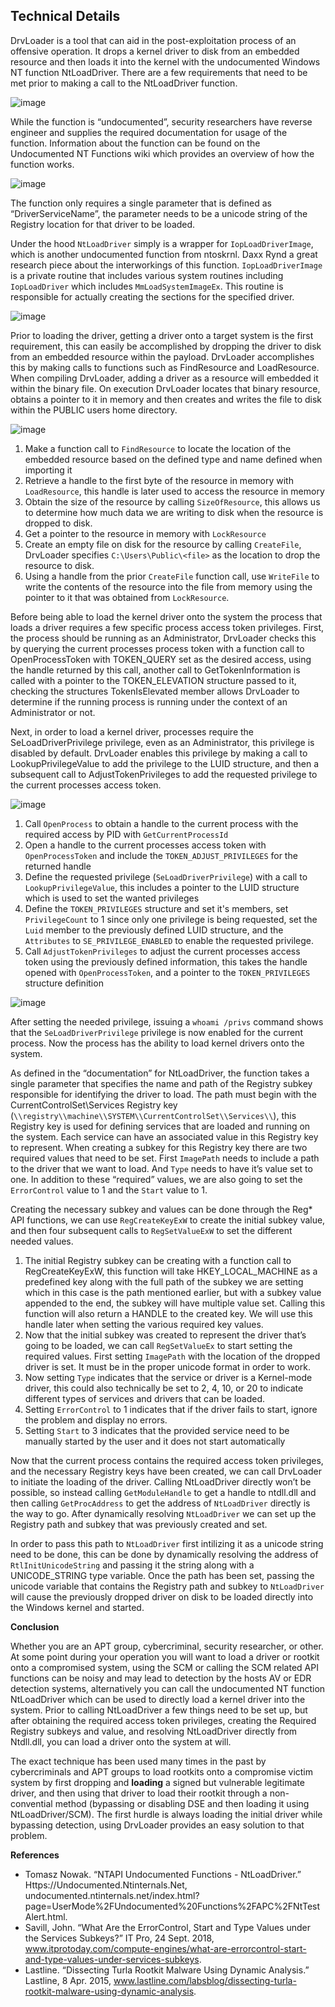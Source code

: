 
## Technical Details

DrvLoader is a tool that can aid in the post-exploitation process of an offensive operation. It drops a kernel driver to disk from an embedded resource and then loads it into the kernel with the undocumented Windows NT function NtLoadDriver. There are a few requirements that need to be met prior to making a call to the NtLoadDriver function. 

![image](https://user-images.githubusercontent.com/70239991/125891506-a068b5b0-7188-47c2-83da-ee5957c7d26d.png)

While the function is “undocumented”, security researchers have reverse engineer and supplies the required documentation for usage of the function. Information about the function can be found on the Undocumented NT Functions wiki which provides an overview of how the function works. 

![image](https://user-images.githubusercontent.com/70239991/125655728-4567253c-ae09-4125-99a8-53569f7e5d49.png)

The function only requires a single parameter that is defined as “DriverServiceName”, the parameter needs to be a unicode string of the Registry location for that driver to be loaded. 

Under the hood `NtLoadDriver` simply is a wrapper for `IopLoadDriverImage`, which is another undocumented function from ntoskrnl. Daxx Rynd a great research piece about the interworkings of this function. `IopLoadDriverImage` is a private routine that includes various system routines including `IopLoadDriver` which includes `MmLoadSystemImageEx`. This routine is responsible for actually creating the sections for the specified driver.

![image](https://user-images.githubusercontent.com/70239991/125655533-ab58f37e-5fc4-48df-a809-4bd590e9e1fb.png)

Prior to loading the driver, getting a driver onto a target system is the first requirement, this can easily be accomplished by dropping the driver to disk from an embedded resource within the payload. DrvLoader accomplishes this by making calls to functions such as FindResource and LoadResource. When compiling DrvLoader, adding a driver as a resource will embedded it within the binary file. On execution DrvLoader locates that binary resource, obtains a pointer to it in memory and then creates and writes the file to disk within the PUBLIC users home directory. 

![image](https://user-images.githubusercontent.com/70239991/125863781-dda44ff4-291d-4cb3-9b70-c4d82f78641e.png)

1. Make a function call to `FindResource` to locate the location of the embedded resource based on the defined type and name defined when importing it
2. Retrieve a handle to the first byte of the resource in memory with `LoadResource`, this handle is later used to access the resource in memory
3. Obtain the size of the resource by calling `SizeOfResource`, this allows us to determine how much data we are writing to disk when the resource is dropped to disk.
4. Get a pointer to the resource in memory with `LockResource`
5. Create an empty file on disk for the resource by calling `CreateFile`, DrvLoader specifies `C:\Users\Public\<file>` as the location to drop the resource to disk.
6. Using a handle from the prior `CreateFile` function call, use `WriteFile` to write the contents of the resource into the file from memory using the pointer to it that was obtained from `LockResource`. 

Before being able to load the kernel driver onto the system the process that loads a driver requires a few specific process access token privileges. First, the process should be running as an Administrator, DrvLoader checks this by querying the current processes process token with a function call to OpenProcessToken with TOKEN_QUERY set as the desired access, using the handle returned by this call, another call to GetTokenInformation is called with a pointer to the TOKEN_ELEVATION structure passed to it, checking the structures TokenIsElevated member allows DrvLoader to determine if the running process is running under the context of an Administrator or not.

Next, in order to load a kernel driver, processes require the SeLoadDriverPrivilege privilege, even as an Administrator, this privilege is disabled by default. DrvLoader enables this privilege by making a call to LookupPrivilegeValue to add the privilege to the LUID structure, and then a subsequent call to AdjustTokenPrivileges to add the requested privilege to the current processes access token.

![image](https://user-images.githubusercontent.com/70239991/125863968-e410b60a-809d-4c38-9ddc-ddfac2b7825f.png)

1. Call `OpenProcess` to obtain a handle to the current process with the required access by PID with `GetCurrentProcessId`
2. Open a handle to the current processes access token with `OpenProcessToken` and include the `TOKEN_ADJUST_PRIVILEGES` for the returned handle
3. Define the requested privilege (`SeLoadDriverPrivilege`) with a call to `LookupPrivilegeValue`, this includes a pointer to the LUID structure which is used to set the wanted privileges
4. Define the `TOKEN_PRIVILEGES` structure and set it's members, set `PrivilegeCount` to 1 since only one privilege is being requested, set the `Luid` member to the previously defined LUID structure, and the `Attributes` to `SE_PRIVILEGE_ENABLED` to enable the requested privilege.
5. Call `AdjustTokenPrivileges` to adjust the current processes access token using the previously defined information, this takes the handle opened with `OpenProcessToken`, and a pointer to the `TOKEN_PRIVILEGES` structure definition 

![image](https://user-images.githubusercontent.com/70239991/125649557-9d2b1988-7f29-46a7-8308-284fa81a4c59.png)

After setting the needed privilege, issuing a `whoami /privs` command shows that the `SeLoadDriverPrivilege` privilege is now enabled for the current process. Now the process has the ability to load kernel drivers onto the system.

As defined in the “documentation” for NtLoadDriver, the function takes a single parameter that specifies the name and path of the Registry subkey responsible for identifying the driver to load. The path must begin with the CurrentControlSet\Services Registry key (`\\registry\\machine\\SYSTEM\\CurrentControlSet\\Services\\`), this Registry key is used for defining services that are loaded and running on the system. Each service can have an associated value in this Registry key to represent. When creating a subkey for this Registry key there are two required values that need to be set. First `ImagePath` needs to include a path to the driver that we want to load. And `Type` needs to have it’s value set to one. In addition to these “required” values, we are also going to set the `ErrorControl` value to 1 and the `Start` value to 1.

Creating the necessary subkey and values can be done through the Reg* API functions, we can use `RegCreateKeyExW` to create the initial subkey value, and then four subsequent calls to `RegSetValueExW` to set the different needed values.

1. The initial Registry subkey can be creating with a function call to RegCreateKeyExW, this function will take HKEY_LOCAL_MACHINE as a predefined key along with the full path of the subkey we are setting which in this case is the path mentioned earlier, but with a subkey value appended to the end, the subkey will have multiple value set. Calling this function will also return a HANDLE to the created key. We will use this handle later when setting the various required key values.
2. Now that the initial subkey was created to represent the driver that’s going to be loaded, we can call `RegSetValueEx` to start setting the required values. First setting `ImagePath` with the location of the dropped driver is set. It must be in the proper unicode format in order to work.
3. Now setting `Type` indicates that the service or driver is a Kernel-mode driver, this could also technically be set to 2, 4, 10, or 20 to indicate different types of services and drivers that can be loaded.
4. Setting `ErrorControl` to 1 indicates that if the driver fails to start, ignore the problem and display no errors.
5. Setting  `Start` to 3 indicates that the provided service need to be manually started by the user and it does not start automatically

Now that the current process contains the required access token privileges, and the necessary Registry keys have been created, we can call DrvLoader to initiate the loading of the driver. Calling NtLoadDriver directly won’t be possible, so instead calling `GetModuleHandle` to get a handle to ntdll.dll and then calling `GetProcAddress` to get the address of `NtLoadDriver` directly is the way to go. After dynamically resolving `NtLoadDriver` we can set up the Registry path and subkey that was previously created and set. 

In order to pass this path to `NtLoadDriver` first intilizing it as a unicode string need to be done, this can be done by dynamically resolving the address of `RtlInitUnicodeString` and passing it the string along with a UNICODE_STRING type variable. Once the path has been set, passing the unicode variable that contains the Registry path and subkey to `NtLoadDriver` will cause the previously dropped driver on disk to be loaded directly into the Windows kernel and started.

**Conclusion**

Whether you are an APT group, cybercriminal, security researcher, or other. At some point during your operation you will want to load a driver or rootkit onto a compromised system, using the SCM or calling the SCM related API functions can be noisy and may lead to detection by the hosts AV or EDR detection systems, alternatively you can call the undocumented NT function NtLoadDriver which can be used to directly load a kernel driver into the system. Prior to calling NtLoadDriver a few things need to be set up, but after obtaining the required access token privileges, creating the Required Registry subkeys and value, and resolving NtLoadDriver directly from Ntdll.dll, you can load a driver onto the system at will.

The exact technique has been used many times in the past by cybercriminals and APT groups to load rootkits onto a compromise victim system by first dropping and **loading** a signed but vulnerable legitimate driver, and then using that driver to load their rootkit through a non-convential method (bypassing or disabling DSE and then loading it using NtLoadDriver/SCM). The first hurdle is always loading the initial driver while bypassing detection, using DrvLoader provides an easy solution to that problem.

**References**
- Tomasz Nowak. “NTAPI Undocumented Functions - NtLoadDriver.” Https://Undocumented.Ntinternals.Net, undocumented.ntinternals.net/index.html?page=UserMode%2FUndocumented%20Functions%2FAPC%2FNtTestAlert.html.
- Savill, John. “What Are the ErrorControl, Start and Type Values under the Services Subkeys?” IT Pro, 24 Sept. 2018, www.itprotoday.com/compute-engines/what-are-errorcontrol-start-and-type-values-under-services-subkeys.
- Lastline. “Dissecting Turla Rootkit Malware Using Dynamic Analysis.” Lastline, 8 Apr. 2015, www.lastline.com/labsblog/dissecting-turla-rootkit-malware-using-dynamic-analysis.
